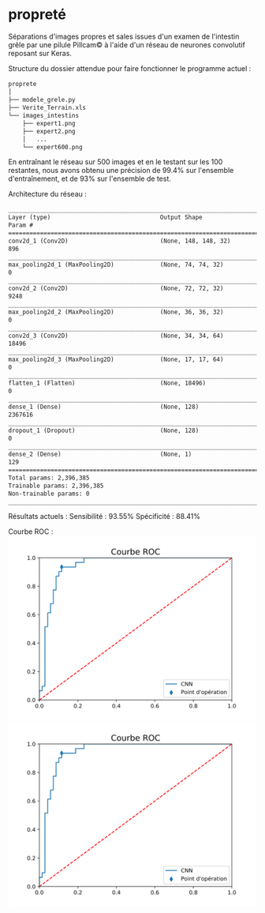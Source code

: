 # propreté

Séparations d'images propres et sales issues d'un examen de l'intestin grêle par une pilule Pillcam© à l'aide d'un réseau de neurones convolutif reposant sur Keras.


Structure du dossier attendue pour faire fonctionner le programme actuel :

```
proprete
│
├── modele_grele.py
├── Verite_Terrain.xls
└── images_intestins
    ├── expert1.png
    ├── expert2.png
    │   ...
    └── expert600.png
```

En entraînant le réseau sur 500 images et en le testant sur les 100 restantes, nous avons obtenu une précision de 99.4% sur l'ensemble d'entraînement, et de 93% sur l'ensemble de test.

Architecture du réseau :
```
________________________________________________________________________________________________
Layer (type)                               Output Shape                          Param #        
================================================================================================
conv2d_1 (Conv2D)                          (None, 148, 148, 32)                  896            
________________________________________________________________________________________________
max_pooling2d_1 (MaxPooling2D)             (None, 74, 74, 32)                    0              
________________________________________________________________________________________________
conv2d_2 (Conv2D)                          (None, 72, 72, 32)                    9248           
________________________________________________________________________________________________
max_pooling2d_2 (MaxPooling2D)             (None, 36, 36, 32)                    0              
________________________________________________________________________________________________
conv2d_3 (Conv2D)                          (None, 34, 34, 64)                    18496          
________________________________________________________________________________________________
max_pooling2d_3 (MaxPooling2D)             (None, 17, 17, 64)                    0              
________________________________________________________________________________________________
flatten_1 (Flatten)                        (None, 18496)                         0              
________________________________________________________________________________________________
dense_1 (Dense)                            (None, 128)                           2367616        
________________________________________________________________________________________________
dropout_1 (Dropout)                        (None, 128)                           0              
________________________________________________________________________________________________
dense_2 (Dense)                            (None, 1)                             129            
================================================================================================
Total params: 2,396,385
Trainable params: 2,396,385
Non-trainable params: 0
________________________________________________________________________________________________
```

Résultats actuels :
Sensibilité : 93.55%
Spécificité : 88.41%

Courbe ROC :
![Alt text](./graphs/Courbe_ROC.svg)
<img src="./graphs/Courbe_ROC.svg">